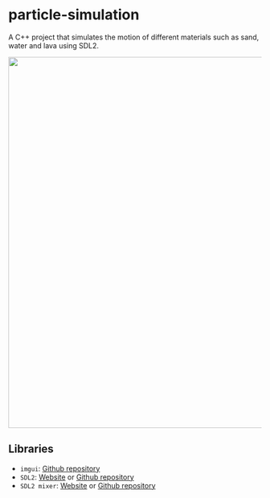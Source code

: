 # particle-simulation

A C++ project that simulates the motion of different materials such as sand, water and lava using SDL2.

<p align="center">
  <img src="https://github.com/AlexandreAero/particle-simulation-cpp/assets/66020831/423f1891-3521-4a0d-8a6f-264e16b4664b" width="738px" />
</p>

## Libraries
- ``imgui``: [Github repository](https://github.com/ocornut/imgui)
- ``SDL2``: [Website](https://www.libsdl.org/) or [Github repository](https://github.com/libsdl-org/SDL)
- ``SDL2 mixer``: [Website](https://www.libsdl.org/projects/mixer/) or [Github repository](https://github.com/libsdl-org/SDL_mixer)

